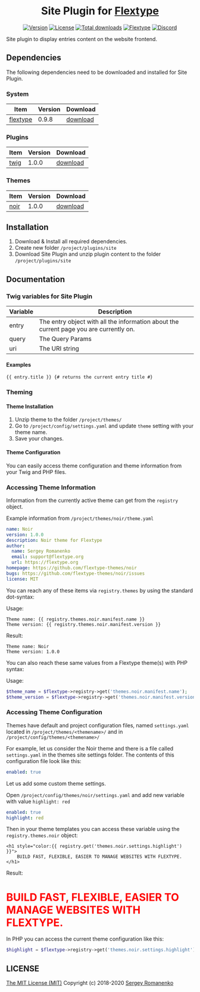 <h1 align="center">Site Plugin for <a href="http://flextype.org/">Flextype</a></h1>

<p align="center">
<a href="https://github.com/flextype-plugins/site/releases"><img alt="Version" src="https://img.shields.io/github/release/flextype-plugins/site.svg?label=version&color=black"></a> <a href="https://github.com/flextype-plugins/site"><img src="https://img.shields.io/badge/license-MIT-blue.svg&color=black" alt="License"></a> <a href="https://github.com/flextype-plugins/site"><img src="https://img.shields.io/github/downloads/flextype-plugins/site/total.svg?color=black" alt="Total downloads"></a> <a href="https://github.com/flextype-plugins/site"><img src="https://img.shields.io/badge/Flextype-0.9.8-green.svg?color=black" alt="Flextype"></a> <a href=""><img src="https://img.shields.io/discord/423097982498635778.svg?logo=discord&color=black&label=Discord%20Chat" alt="Discord"></a>
</p>

Site plugin to display entries content on the website frontend.

## Dependencies

The following dependencies need to be downloaded and installed for Site Plugin.

### System

| Item | Version | Download |
|---|---|---|
| [flextype](https://github.com/flextype/flextype) | 0.9.8 | [download](https://github.com/flextype/flextype/releases/download/v0.9.8/flextype-0.9.8.zip) |

### Plugins
| Item | Version | Download |
|---|---|---|
| [twig](https://github.com/flextype-plugins/twig) | 1.0.0 | [download](https://github.com/flextype-plugins/twig/releases/download/v1.0.0/twig-1.0.0.zip) |

### Themes
| Item | Version | Download |
|---|---|---|
| [noir](https://github.com/flextype-plugins/noir) | 1.0.0 | [download](https://github.com/flextype-plugins/noir/releases/download/v1.0.0/noir-1.0.0.zip) |

## Installation

1. Download & Install all required dependencies.
2. Create new folder `/project/plugins/site`
3. Download Site Plugin and unzip plugin content to the folder `/project/plugins/site`

## Documentation

### Twig variables for Site Plugin

| Variable | Description |
|---|---|
| entry | The entry object with all the information about the current page you are currently on. |
| query | The Query Params |
| uri | The URI string |

#### Examples

```twig
{{ entry.title }} {# returns the current entry title #}
```

### Theming

#### Theme Installation

1. Unzip theme to the folder `/project/themes/`
2. Go to `/project/config/settings.yaml` and update `theme` setting with your theme name.
3. Save your changes.

#### Theme Configuration

You can easily access theme configuration and theme information from your Twig and PHP files.

### Accessing Theme Information

Information from the currently active theme can get from the `registry` object.

Example information from `/project/themes/noir/theme.yaml`

```yaml
name: Noir
version: 1.0.0
description: Noir theme for Flextype
author:
  name: Sergey Romanenko
  email: support@flextype.org
  url: https://flextype.org
homepage: https://github.com/flextype-themes/noir
bugs: https://github.com/flextype-themes/noir/issues
license: MIT
```

You can reach any of these items via `registry.themes` by using the standard dot-syntax:

Usage:

```twig
Theme name: {{ registry.themes.noir.manifest.name }}
Theme version: {{ registry.themes.noir.manifest.version }}
```

Result:

```twig
Theme name: Noir
Theme version: 1.0.0
```

You can also reach these same values from a Flextype theme(s) with PHP syntax:

Usage:

```php
$theme_name = $flextype->registry->get('themes.noir.manifest.name');
$theme_version = $flextype->registry->get('themes.noir.manifest.version');
```

### Accessing Theme Configuration

Themes have default and project configuration files, named `settings.yaml` located in `/project/themes/<themename>/` and in `/project/config/themes/<themename>/`

For example, let us consider the Noir theme and there is a file called `settings.yaml` in the themes site settings folder. The contents of this configuration file look like this:

```yaml
enabled: true
```

Let us add some custom theme settings.

Open `/project/config/themes/noir/settings.yaml` and add new variable with value `highlight: red`

```yaml
enabled: true
highlight: red
```

Then in your theme templates you can access these variable using the `registry.themes.noir` object:

```twig
<h1 style="color:{{ registry.get('themes.noir.settings.highlight') }}">
    BUILD FAST, FLEXIBLE, EASIER TO MANAGE WEBSITES WITH FLEXTYPE.
</h1>
```

Result:

<h1 style="color:red">BUILD FAST, FLEXIBLE, EASIER TO MANAGE WEBSITES WITH FLEXTYPE.</h1>


In PHP you can access the current theme configuration like this:

```php
$highlight = $flextype->registry->get('themes.noir.settings.highlight');
```

## LICENSE
[The MIT License (MIT)](https://github.com/flextype-plugins/site/blob/master/LICENSE.txt)
Copyright (c) 2018-2020 [Sergey Romanenko](https://github.com/Awilum)
